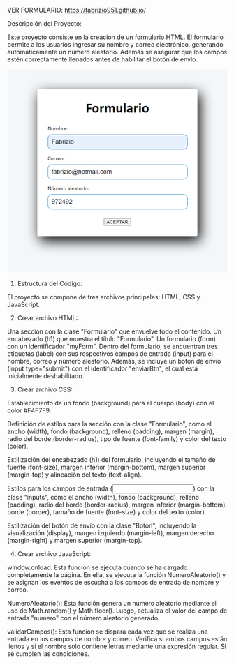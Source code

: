 VER FORMULARIO: https://fabrizio951.github.io/

Descripción del Proyecto:

Este proyecto consiste en la creación de un formulario HTML. El formulario permite a los usuarios ingresar su nombre y correo electrónico, generando automáticamente un número aleatorio. Además se asegurar que los campos estén correctamente llenados antes de habilitar el botón de envío.

![ERROR AL SUBIR LA IMAGEN](./forimg.png)

1. Estructura del Código:

El proyecto se compone de tres archivos principales: HTML, CSS y JavaScript.

2. Crear archivo HTML:

Una sección con la clase "Formulario" que envuelve todo el contenido.
Un encabezado (h1) que muestra el título "Formulario".
Un formulario (form) con un identificador "myForm".
Dentro del formulario, se encuentran tres etiquetas (label) con sus respectivos campos de entrada (input) para el nombre, correo y número aleatorio.
Además, se incluye un botón de envío (input type="submit") con el identificador "enviarBtn", el cual está inicialmente deshabilitado.

3. Crear archivo CSS:

Establecimiento de un fondo (background) para el cuerpo (body) con el color #F4F7F9.

Definición de estilos para la sección con la clase "Formulario", como el ancho (width), fondo (background), relleno (padding), margen (margin), radio del borde (border-radius), tipo de fuente (font-family) y color del texto (color).

Estilización del encabezado (h1) del formulario, incluyendo el tamaño de fuente (font-size), margen inferior (margin-bottom), margen superior (margin-top) y alineación del texto (text-align).

Estilos para los campos de entrada (<input>) con la clase "inputs", como el ancho (width), fondo (background), relleno (padding), radio del borde (border-radius), margen inferior (margin-bottom), borde (border), tamaño de fuente (font-size) y color del texto (color).

Estilización del botón de envío con la clase "Boton", incluyendo la visualización (display), margen izquierdo (margin-left), margen derecho (margin-right) y margen superior (margin-top).

4. Crear archivo JavaScript:

window.onload: Esta función se ejecuta cuando se ha cargado completamente la página. En ella, se ejecuta la función NumeroAleatorio() y se asignan los eventos de escucha a los campos de entrada de nombre y correo.

NumeroAleatorio(): Esta función genera un número aleatorio mediante el uso de Math.random() y Math.floor(). Luego, actualiza el valor del campo de entrada "numero" con el número aleatorio generado.

validarCampos(): Esta función se dispara cada vez que se realiza una entrada en los campos de nombre y correo. Verifica si ambos campos están llenos y si el nombre solo contiene letras mediante una expresión regular. Si se cumplen las condiciones.
